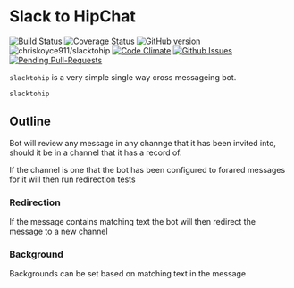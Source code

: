 # Slack to HipChat

[![Build Status](https://travis-ci.org/chrisjoyce911/slacktohip.svg?branch=master)](https://travis-ci.org/chrisjoyce911/slacktohip)
[![Coverage Status](https://coveralls.io/repos/github/chrisjoyce911/slacktohip/badge.svg?branch=master)](https://coveralls.io/github/chrisjoyce911/slacktohip?branch=master)
[![GitHub version](https://badge.fury.io/gh/chrisjoyce911%2Fslacktohip.svg)](https://badge.fury.io/gh/chrisjoyce911%2Fslacktohip)
![chriskoyce911/slacktohip](https://reposs.herokuapp.com/?path=chrisjoyce911/slacktohip)
[![Code Climate](http://img.shields.io/codeclimate/github/badges/badgerbadgerbadger.svg?style=flat-square)](https://codeclimate.com/github/chrisjoyce911/slacktohip)
[![Github Issues](http://githubbadges.herokuapp.com/chrisjoyce911/slacktohip/issues.svg?style=flat-square)](https://github.com/chrisjoyce911/slacktohip/issues)
[![Pending Pull-Requests](http://githubbadges.herokuapp.com/chrisjoyce911/slacktohip/pulls.svg?style=flat-square)](https://github.com/chrisjoyce911/slacktohip/pulls)

`slacktohip` is a very simple single way cross messageing bot.

```bash
slacktohip
```

## Outline

Bot will review any message in any channge that it has been invited into, should it be in a channel that it has a record of.

If the channel is one that the bot has been configured to forared messages for it will then run redirection tests

### Redirection

If the message contains matching text the bot will then redirect the message to a new channel

### Background

Backgrounds can be set based on matching text in the message
